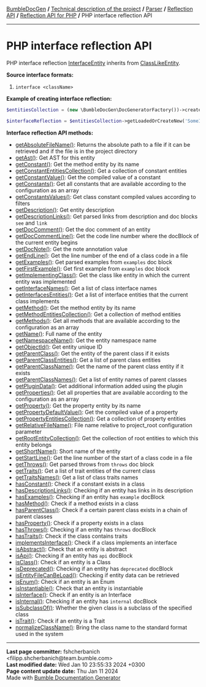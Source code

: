 <embed> <a href="/docs/README.md">BumbleDocGen</a> <b>/</b> <a href="/docs/tech/readme.md">Technical description of the project</a> <b>/</b> <a href="/docs/tech/02_parser/readme.md">Parser</a> <b>/</b> <a href="/docs/tech/02_parser/reflectionApi/readme.md">Reflection API</a> <b>/</b> <a href="/docs/tech/02_parser/reflectionApi/php/readme.md">Reflection API for PHP</a> <b>/</b> PHP interface reflection API<hr> </embed>

<embed> <h1>PHP interface reflection API</h1> </embed>

PHP interface reflection <a href="/docs/tech/02_parser/reflectionApi/php/classes/InterfaceEntity.md">InterfaceEntity</a> inherits from <a href="/docs/tech/02_parser/reflectionApi/php/classes/ClassLikeEntity_2.md">ClassLikeEntity</a>.

**Source interface formats:**

1) `interface <className>`

**Example of creating interface reflection:**

```php
$entitiesCollection = (new \BumbleDocGen\DocGeneratorFactory())->createRootEntitiesCollection($reflectionApiConfig);

$interfaceReflection = $entitiesCollection->getLoadedOrCreateNew('SomeInterfaceName'); // or get()
```

**Interface reflection API methods:**

- [getAbsoluteFileName()](/docs/tech/02_parser/reflectionApi/php/classes/InterfaceEntity.md#mgetabsolutefilename): Returns the absolute path to a file if it can be retrieved and if the file is in the project directory
- [getAst()](/docs/tech/02_parser/reflectionApi/php/classes/InterfaceEntity.md#mgetast): Get AST for this entity
- [getConstant()](/docs/tech/02_parser/reflectionApi/php/classes/InterfaceEntity.md#mgetconstant): Get the method entity by its name
- [getConstantEntitiesCollection()](/docs/tech/02_parser/reflectionApi/php/classes/InterfaceEntity.md#mgetconstantentitiescollection): Get a collection of constant entities
- [getConstantValue()](/docs/tech/02_parser/reflectionApi/php/classes/InterfaceEntity.md#mgetconstantvalue): Get the compiled value of a constant
- [getConstants()](/docs/tech/02_parser/reflectionApi/php/classes/InterfaceEntity.md#mgetconstants): Get all constants that are available according to the configuration as an array
- [getConstantsValues()](/docs/tech/02_parser/reflectionApi/php/classes/InterfaceEntity.md#mgetconstantsvalues): Get class constant compiled values according to filters
- [getDescription()](/docs/tech/02_parser/reflectionApi/php/classes/InterfaceEntity.md#mgetdescription): Get entity description
- [getDescriptionLinks()](/docs/tech/02_parser/reflectionApi/php/classes/InterfaceEntity.md#mgetdescriptionlinks): Get parsed links from description and doc blocks `see` and `link`
- [getDocComment()](/docs/tech/02_parser/reflectionApi/php/classes/InterfaceEntity.md#mgetdoccomment): Get the doc comment of an entity
- [getDocCommentLine()](/docs/tech/02_parser/reflectionApi/php/classes/InterfaceEntity.md#mgetdoccommentline): Get the code line number where the docBlock of the current entity begins
- [getDocNote()](/docs/tech/02_parser/reflectionApi/php/classes/InterfaceEntity.md#mgetdocnote): Get the note annotation value
- [getEndLine()](/docs/tech/02_parser/reflectionApi/php/classes/InterfaceEntity.md#mgetendline): Get the line number of the end of a class code in a file
- [getExamples()](/docs/tech/02_parser/reflectionApi/php/classes/InterfaceEntity.md#mgetexamples): Get parsed examples from `examples` doc block
- [getFirstExample()](/docs/tech/02_parser/reflectionApi/php/classes/InterfaceEntity.md#mgetfirstexample): Get first example from `examples` doc block
- [getImplementingClass()](/docs/tech/02_parser/reflectionApi/php/classes/InterfaceEntity.md#mgetimplementingclass): Get the class like entity in which the current entity was implemented
- [getInterfaceNames()](/docs/tech/02_parser/reflectionApi/php/classes/InterfaceEntity.md#mgetinterfacenames): Get a list of class interface names
- [getInterfacesEntities()](/docs/tech/02_parser/reflectionApi/php/classes/InterfaceEntity.md#mgetinterfacesentities): Get a list of interface entities that the current class implements
- [getMethod()](/docs/tech/02_parser/reflectionApi/php/classes/InterfaceEntity.md#mgetmethod): Get the method entity by its name
- [getMethodEntitiesCollection()](/docs/tech/02_parser/reflectionApi/php/classes/InterfaceEntity.md#mgetmethodentitiescollection): Get a collection of method entities
- [getMethods()](/docs/tech/02_parser/reflectionApi/php/classes/InterfaceEntity.md#mgetmethods): Get all methods that are available according to the configuration as an array
- [getName()](/docs/tech/02_parser/reflectionApi/php/classes/InterfaceEntity.md#mgetname): Full name of the entity
- [getNamespaceName()](/docs/tech/02_parser/reflectionApi/php/classes/InterfaceEntity.md#mgetnamespacename): Get the entity namespace name
- [getObjectId()](/docs/tech/02_parser/reflectionApi/php/classes/InterfaceEntity.md#mgetobjectid): Get entity unique ID
- [getParentClass()](/docs/tech/02_parser/reflectionApi/php/classes/InterfaceEntity.md#mgetparentclass): Get the entity of the parent class if it exists
- [getParentClassEntities()](/docs/tech/02_parser/reflectionApi/php/classes/InterfaceEntity.md#mgetparentclassentities): Get a list of parent class entities
- [getParentClassName()](/docs/tech/02_parser/reflectionApi/php/classes/InterfaceEntity.md#mgetparentclassname): Get the name of the parent class entity if it exists
- [getParentClassNames()](/docs/tech/02_parser/reflectionApi/php/classes/InterfaceEntity.md#mgetparentclassnames): Get a list of entity names of parent classes
- [getPluginData()](/docs/tech/02_parser/reflectionApi/php/classes/InterfaceEntity.md#mgetplugindata): Get additional information added using the plugin
- [getProperties()](/docs/tech/02_parser/reflectionApi/php/classes/InterfaceEntity.md#mgetproperties): Get all properties that are available according to the configuration as an array
- [getProperty()](/docs/tech/02_parser/reflectionApi/php/classes/InterfaceEntity.md#mgetproperty): Get the property entity by its name
- [getPropertyDefaultValue()](/docs/tech/02_parser/reflectionApi/php/classes/InterfaceEntity.md#mgetpropertydefaultvalue): Get the compiled value of a property
- [getPropertyEntitiesCollection()](/docs/tech/02_parser/reflectionApi/php/classes/InterfaceEntity.md#mgetpropertyentitiescollection): Get a collection of property entities
- [getRelativeFileName()](/docs/tech/02_parser/reflectionApi/php/classes/InterfaceEntity.md#mgetrelativefilename): File name relative to project_root configuration parameter
- [getRootEntityCollection()](/docs/tech/02_parser/reflectionApi/php/classes/InterfaceEntity.md#mgetrootentitycollection): Get the collection of root entities to which this entity belongs
- [getShortName()](/docs/tech/02_parser/reflectionApi/php/classes/InterfaceEntity.md#mgetshortname): Short name of the entity
- [getStartLine()](/docs/tech/02_parser/reflectionApi/php/classes/InterfaceEntity.md#mgetstartline): Get the line number of the start of a class code in a file
- [getThrows()](/docs/tech/02_parser/reflectionApi/php/classes/InterfaceEntity.md#mgetthrows): Get parsed throws from `throws` doc block
- [getTraits()](/docs/tech/02_parser/reflectionApi/php/classes/InterfaceEntity.md#mgettraits): Get a list of trait entities of the current class
- [getTraitsNames()](/docs/tech/02_parser/reflectionApi/php/classes/InterfaceEntity.md#mgettraitsnames): Get a list of class traits names
- [hasConstant()](/docs/tech/02_parser/reflectionApi/php/classes/InterfaceEntity.md#mhasconstant): Check if a constant exists in a class
- [hasDescriptionLinks()](/docs/tech/02_parser/reflectionApi/php/classes/InterfaceEntity.md#mhasdescriptionlinks): Checking if an entity has links in its description
- [hasExamples()](/docs/tech/02_parser/reflectionApi/php/classes/InterfaceEntity.md#mhasexamples): Checking if an entity has `example` docBlock
- [hasMethod()](/docs/tech/02_parser/reflectionApi/php/classes/InterfaceEntity.md#mhasmethod): Check if a method exists in a class
- [hasParentClass()](/docs/tech/02_parser/reflectionApi/php/classes/InterfaceEntity.md#mhasparentclass): Check if a certain parent class exists in a chain of parent classes
- [hasProperty()](/docs/tech/02_parser/reflectionApi/php/classes/InterfaceEntity.md#mhasproperty): Check if a property exists in a class
- [hasThrows()](/docs/tech/02_parser/reflectionApi/php/classes/InterfaceEntity.md#mhasthrows): Checking if an entity has `throws` docBlock
- [hasTraits()](/docs/tech/02_parser/reflectionApi/php/classes/InterfaceEntity.md#mhastraits): Check if the class contains traits
- [implementsInterface()](/docs/tech/02_parser/reflectionApi/php/classes/InterfaceEntity.md#mimplementsinterface): Check if a class implements an interface
- [isAbstract()](/docs/tech/02_parser/reflectionApi/php/classes/InterfaceEntity.md#misabstract): Check that an entity is abstract
- [isApi()](/docs/tech/02_parser/reflectionApi/php/classes/InterfaceEntity.md#misapi): Checking if an entity has `api` docBlock
- [isClass()](/docs/tech/02_parser/reflectionApi/php/classes/InterfaceEntity.md#misclass): Check if an entity is a Class
- [isDeprecated()](/docs/tech/02_parser/reflectionApi/php/classes/InterfaceEntity.md#misdeprecated): Checking if an entity has `deprecated` docBlock
- [isEntityFileCanBeLoad()](/docs/tech/02_parser/reflectionApi/php/classes/InterfaceEntity.md#misentityfilecanbeload): Checking if entity data can be retrieved
- [isEnum()](/docs/tech/02_parser/reflectionApi/php/classes/InterfaceEntity.md#misenum): Check if an entity is an Enum
- [isInstantiable()](/docs/tech/02_parser/reflectionApi/php/classes/InterfaceEntity.md#misinstantiable): Check that an entity is instantiable
- [isInterface()](/docs/tech/02_parser/reflectionApi/php/classes/InterfaceEntity.md#misinterface): Check if an entity is an Interface
- [isInternal()](/docs/tech/02_parser/reflectionApi/php/classes/InterfaceEntity.md#misinternal): Checking if an entity has `internal` docBlock
- [isSubclassOf()](/docs/tech/02_parser/reflectionApi/php/classes/InterfaceEntity.md#missubclassof): Whether the given class is a subclass of the specified class
- [isTrait()](/docs/tech/02_parser/reflectionApi/php/classes/InterfaceEntity.md#mistrait): Check if an entity is a Trait
- [normalizeClassName()](/docs/tech/02_parser/reflectionApi/php/classes/InterfaceEntity.md#mnormalizeclassname): Bring the class name to the standard format used in the system

<div id='page_committer_info'>
<hr>
<b>Last page committer:</b> fshcherbanich &lt;filipp.shcherbanich@team.bumble.com&gt;<br><b>Last modified date:</b>   Wed Jan 10 23:55:33 2024 +0300<br><b>Page content update date:</b> Thu Jan 11 2024<br>Made with <a href='https://github.com/bumble-tech/bumble-doc-gen/blob/master/docs/README.md'>Bumble Documentation Generator</a></div>